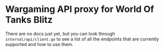 # Wargaming API proxy for World Of Tanks Blitz

There are no docs just yet, but you can look through `internal/api/client.go` to see a list of all the endpoints that are currently supported and how to use them.